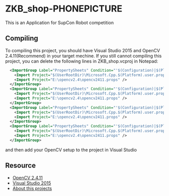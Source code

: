 # ZKB_shop-PHONEPICTURE
This is an Application for SupCon Robot competition
## Compiling
To compiling this project, you should have Visual Studio 2015 and OpenCV 2.4.11(Recommend) in your target mechine. If you still cannot compiling this project, you can delete the following lines in ZKB_shop.vcproj in Notepad:
```xml
  <ImportGroup Label="PropertySheets" Condition="'$(Configuration)|$(Platform)'=='Debug|Win32'">
    <Import Project="$(UserRootDir)\Microsoft.Cpp.$(Platform).user.props" Condition="exists('$(UserRootDir)\Microsoft.Cpp.$(Platform).user.props')" Label="LocalAppDataPlatform" />
    <Import Project="E:\opencv2.4\opencv2411.props" />
  </ImportGroup>
  <ImportGroup Label="PropertySheets" Condition="'$(Configuration)|$(Platform)'=='Release|Win32'">
    <Import Project="$(UserRootDir)\Microsoft.Cpp.$(Platform).user.props" Condition="exists('$(UserRootDir)\Microsoft.Cpp.$(Platform).user.props')" Label="LocalAppDataPlatform" />
    <Import Project="E:\opencv2.4\opencv2411.props" />
  </ImportGroup>
  <ImportGroup Label="PropertySheets" Condition="'$(Configuration)|$(Platform)'=='Debug|x64'">
    <Import Project="$(UserRootDir)\Microsoft.Cpp.$(Platform).user.props" Condition="exists('$(UserRootDir)\Microsoft.Cpp.$(Platform).user.props')" Label="LocalAppDataPlatform" />
    <Import Project="E:\opencv2.4\opencv2411.props" />
  </ImportGroup>
  <ImportGroup Label="PropertySheets" Condition="'$(Configuration)|$(Platform)'=='Release|x64'">
    <Import Project="$(UserRootDir)\Microsoft.Cpp.$(Platform).user.props" Condition="exists('$(UserRootDir)\Microsoft.Cpp.$(Platform).user.props')" Label="LocalAppDataPlatform" />
    <Import Project="E:\opencv2.4\opencv2411.props" />
  </ImportGroup>
  ```
and then add your OpenCV setup to the project in Visual Studio
## Resource
* [OpenCV 2.4.11](https://sourceforge.net/projects/opencvlibrary/files/opencv-win/2.4.11/opencv-2.4.11.exe/download "Get Opencv 2.4.11")
* [Visual Studio 2015](https://beta.visualstudio.com/downloads/ "Get Visual Studio 2015")
* [About this projects](https://shengni.me/shopping-robot/ "About this project")
